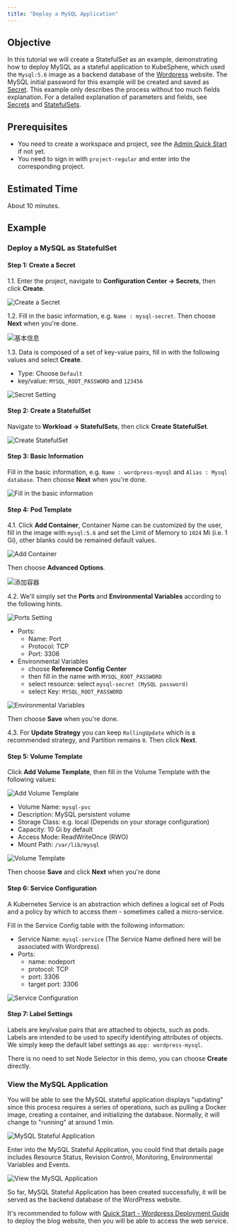 ```yaml
---
title: "Deploy a MySQL Application" 
---
```


## Objective 

In this tutorial we will create a StatefulSet as an example, demonstrating how to deploy MySQL as a stateful application to KubeSphere, which used the `Mysql:5.6` image as a backend database of the [Wordpress](https://wordpress.org/) website. The MySQL initial password for this example will be created and saved as [Secret](../../configuration/secrets). This example only describes the process without too much fields explanation. For a detailed explanation of parameters and fields, see [Secrets](../../configuration/secrets) and [StatefulSets](../../workload/statefulsets).

## Prerequisites

- You need to create a workspace and project, see the [Admin Quick Start](../admin-quick-start) if not yet.
- You need to sign in with `project-regular` and enter into the corresponding project.

## Estimated Time

About 10 minutes.

## Example

### Deploy a MySQL as StatefulSet

#### Step 1: Create a Secret

1.1. Enter the project, navigate to **Configuration Center → Secrets**, then click **Create**.

![Create a Secret](https://pek3b.qingstor.com/kubesphere-docs/png/20190325213114.png)

1.2. Fill in the basic information, e.g. `Name : mysql-secret`. Then choose **Next** when you're done. 

![基本信息](/demo1-create-secrets-basic-en.png)

1.3. Data is composed of a set of key-value pairs, fill in with the following values and select **Create**.

- Type: Choose `Default`
- key/value: `MYSQL_ROOT_PASSWORD` and `123456`

![Secret Setting](/mysql-secret-setting-en.png)

#### Step 2: Create a StatefulSet

Navigate to **Workload → StatefulSets**, then click **Create StatefulSet**.

![Create StatefulSet](https://pek3b.qingstor.com/kubesphere-docs/png/20190325213612.png)

#### Step 3: Basic Information

Fill in the basic information, e.g. `Name : wordpress-mysql` and `Alias : Mysql database`. Then choose **Next** when you're done. 

![Fill in the basic information](/mysql-quick-start-1-en.png)

#### Step 4: Pod Template

4.1. Click **Add Container**, Container Name can be customized by the user, fill in the image with `mysql:5.6` and set the Limit of Memory to `1024` Mi (i.e. 1 Gi), other blanks could be remained default values.

![Add Container](https://pek3b.qingstor.com/kubesphere-docs/png/20190325213855.png)

Then choose **Advanced Options**.

![添加容器](/demo1-step2-en.png)

4.2. We'll simply set the **Ports** and **Environmental Variables** according to the following hints. 

![Ports Setting](https://pek3b.qingstor.com/kubesphere-docs/png/20190325214513.png)

- Ports:
   - Name: Port
   - Protocol: TCP
   - Port: 3306
- Environmental Variables
   - choose **Reference Config Center**
   - then fill in the name with `MYSQL_ROOT_PASSWORD` 
   - select resource: select `mysql-secret (MySQL password)` 
   - select Key: `MYSQL_ROOT_PASSWORD`

![Environmental Variables](https://pek3b.qingstor.com/kubesphere-docs/png/20190325214338.png)

Then choose **Save** when you're done.

4.3. For **Update Strategy** you can keep `RollingUpdate` which is a recommended strategy, and Partition remains `0`. Then click **Next**.

#### Step 5: Volume Template

Click **Add Volume Template**, then fill in the Volume Template with the following values:

![Add Volume Template](https://pek3b.qingstor.com/kubesphere-docs/png/20190325214739.png)

- Volume Name: `mysql-pvc`
- Description: MySQL persistent volume
- Storage Class: e.g. local (Depends on your storage configuration)
- Capacity: 10 Gi by default
- Access Mode: ReadWriteOnce (RWO)
- Mount Path: `/var/lib/mysql`

![Volume Template](/mysql-quick-start-3-en.png)

Then choose **Save** and click **Next** when you're done

#### Step 6: Service Configuration

A Kubernetes Service is an abstraction which defines a logical set of Pods and a policy by which to access them - sometimes called a micro-service. 

Fill in the Service Config table with the following information:

- Service Name: `mysql-service` (The Service Name defined here will be associated with Wordpress)
- Ports:
   - name: nodeport
   - protocol: TCP
   - port: 3306
   - target port: 3306

![Service Configuration](/mysql-quick-start-4-en.png)

#### Step 7: Label Settings

Labels are key/value pairs that are attached to objects, such as pods. Labels are intended to be used to specify identifying attributes of objects. We simply keep the default label settings as `app: wordpress-mysql`.

There is no need to set Node Selector in this demo, you can choose **Create** directly.


### View the MySQL Application

You will be able to see the MySQL stateful application displays "updating" since this process requires a series of operations, such as pulling a Docker image, creating a container, and initializing the database. Normally, it will change to "running" at around 1 min.

![MySQL Stateful Application](https://pek3b.qingstor.com/kubesphere-docs/png/20190325223311.png)

Enter into the MySQL Stateful Application, you could find that details page includes Resource Status, Revision Control, Monitoring, Environmental Variables and Events.

![View the MySQL Application](/mysql-quick-start-5-en.png)

So far, MySQL Stateful Application has been created successfully, it will be served as the backend database of the WordPress website.

It's recommended to follow with [Quick Start - Wordpress Deployment Guide](../wordpress-deployment) to deploy the blog website, then you will be able to access the web service.